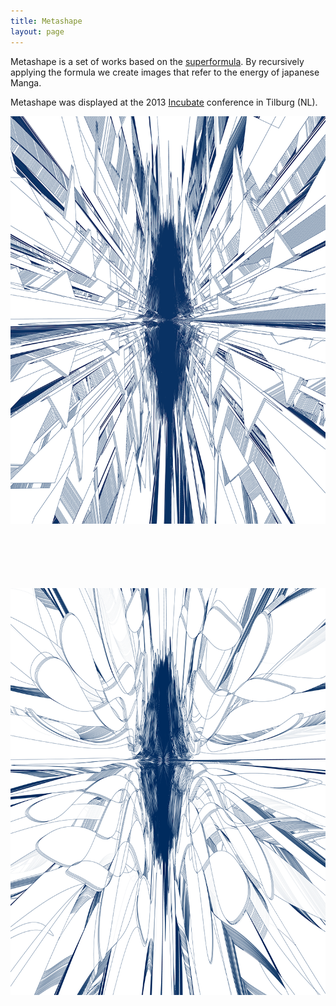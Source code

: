 ```yaml
---
title: Metashape
layout: page
---
```

Metashape is a set of works based on the <a href="https://en.wikipedia.org/wiki/Superformula">superformula</a>. By recursively applying the formula we create images that refer to the energy of japanese Manga.

Metashape was displayed at the 2013 <a href="http://incubate.org/">Incubate</a> conference in Tilburg (NL).

<div class="col-md-6" style="margin-bottom: 100px"><img src="/media/exhibitions/metashape-square.png" alt="Metashape/square poster" class="img img-responsive"></div>
<div class="col-md-6"><img src="/media/exhibitions/metashape-curved.png" alt="Metashape/curved poster" class="img img-responsive"></div>
